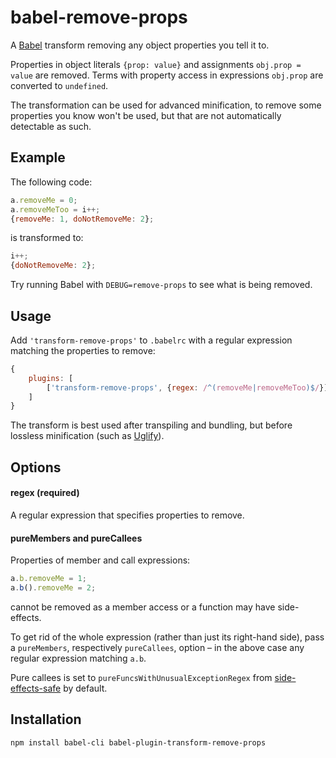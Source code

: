 babel-remove-props
==================

A [Babel][] transform removing any object properties you tell it to.

Properties in object literals `{prop: value}` and assignments `obj.prop = value`
are removed. Terms with property access in expressions `obj.prop` are converted
to `undefined`.

The transformation can be used for advanced minification, to remove some
properties you know won't be used, but that are not automatically detectable
as such.

[babel]: https://babeljs.io/

Example
-------
The following code:

```javascript
a.removeMe = 0;
a.removeMeToo = i++;
{removeMe: 1, doNotRemoveMe: 2};
```

is transformed to:

```javascript
i++;
{doNotRemoveMe: 2};
```

Try running Babel with `DEBUG=remove-props` to see what is being removed.

Usage
-----

Add `'transform-remove-props'` to `.babelrc` with a regular expression
matching the properties to remove:

```javascript
{
    plugins: [
        ['transform-remove-props', {regex: /^(removeMe|removeMeToo)$/}]
    ]
}
```

The transform is best used after transpiling and bundling, but before lossless
minification (such as [Uglify][]).

[uglify]: http://lisperator.net/uglifyjs/

Options
-------

#### regex (required)

A regular expression that specifies properties to remove.

#### pureMembers and pureCallees

Properties of member and call expressions:

```javascript
a.b.removeMe = 1;
a.b().removeMe = 2;
```

cannot be removed as a member access or a function may have side-effects.

To get rid of the whole expression (rather than just its right-hand side), pass
a `pureMembers`, respectively `pureCallees`, option &ndash; in the above case
any regular expression matching `a.b`.

Pure callees is set to `pureFuncsWithUnusualExceptionRegex` from
[side-effects-safe][] by default.

[side-effects-safe]: https://github.com/wrwrwr/side-effects-safe

Installation
------------

```bash
npm install babel-cli babel-plugin-transform-remove-props
```
